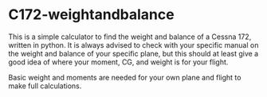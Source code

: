 # C172-weightandbalance

This is a simple calculator to find the weight and balance of a Cessna 172, written in python. 
It is always advised to check with your specific manual on the weight and balance of your specific plane, 
but this should at least give a good idea of where your moment, CG, and weight is for your flight.

Basic weight and moments are needed for your own plane and flight to make full calculations.
